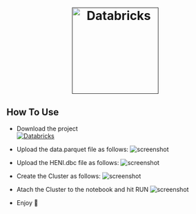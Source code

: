 
<h1 align="center">
  <br>
  <a href=""><img src="https://heni.com/wp-content/uploads/2021/01/HENI-minimal-black@2x-1.png.webp" alt="Databricks" width="200"></a>
  <br>
</h1>

## How To Use

* Download the project <br>
  <a href=""><img src="https://github.com/hmasg/interview-exercise/blob/main/Images/1.gif" alt="Databricks" ></a>
  
* Upload the data.parquet file as follows:
  ![screenshot](https://github.com/hmasg/interview-exercise/blob/main/Images/2.gif)
* Upload the HENI.dbc file as follows:
  ![screenshot](https://github.com/hmasg/interview-exercise/blob/main/Images/3.gif)
* Create the Cluster as follows:
  ![screenshot](https://github.com/hmasg/interview-exercise/blob/main/Images/4.gif)
* Atach the Cluster to the notebook and hit RUN
  ![screenshot](https://raw.githubusercontent.com/amitmerchant1990/electron-markdownify/master/app/img/markdownify.gif)
  
  
* Enjoy :tada:
